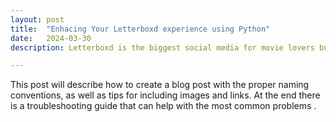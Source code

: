 ```yaml
---
layout: post
title:  "Enhacing Your Letterboxd experience using Python"
date:   2024-03-30
description: Letterboxd is the biggest social media for movie lovers but here we will make this platform even better using some basic webscrapping and python knowledge"

---
```


<p class="intro"><span class="dropcap">T</span>his post will describe how to create a blog post with the proper naming conventions, as well as tips for including images and links.  At the end there is a troubleshooting guide that can help with the most common problems .</p>
